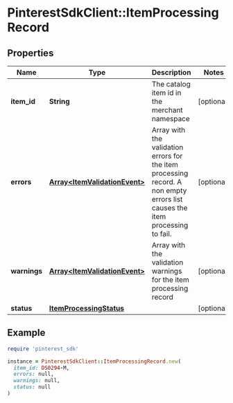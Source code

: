# PinterestSdkClient::ItemProcessingRecord

## Properties

| Name | Type | Description | Notes |
| ---- | ---- | ----------- | ----- |
| **item_id** | **String** | The catalog item id in the merchant namespace | [optional] |
| **errors** | [**Array&lt;ItemValidationEvent&gt;**](ItemValidationEvent.md) | Array with the validation errors for the item processing record. A non empty errors list causes the item processing to fail. | [optional] |
| **warnings** | [**Array&lt;ItemValidationEvent&gt;**](ItemValidationEvent.md) | Array with the validation warnings for the item processing record | [optional] |
| **status** | [**ItemProcessingStatus**](ItemProcessingStatus.md) |  | [optional] |

## Example

```ruby
require 'pinterest_sdk'

instance = PinterestSdkClient::ItemProcessingRecord.new(
  item_id: DS0294-M,
  errors: null,
  warnings: null,
  status: null
)
```

